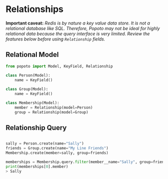 # Relationships

__Important caveat:__
_Redis is by nature a key value data store. It is not a relational database like SQL. 
Therefore, Popoto may not be ideal for highly relational data because the query interface is very limited.
Review the features below before using `Relationship` fields._ 

## Relational Model 

```python
from popoto import Model, KeyField, Relationship

class Person(Model):
    name = KeyField()
    
class Group(Model):
    name = KeyField()

class Membership(Model):
    member = Relationship(model=Person)
    group = Relationship(model=Group)

```

## Relationship Query

```python

sally = Person.create(name="Sally")
friends = Group.create(name="My Line Friends")
Membership.create(member=sally, group=friends)

memberships = Membership.query.filter(member__name="Sally", group=friends_group)
print(memberships[0].member)
> Sally

```
